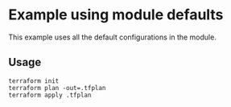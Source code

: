 # Example using module defaults

This example uses all the default configurations in the module.

## Usage

```hcl
terraform init
terraform plan -out=.tfplan
terraform apply .tfplan
```